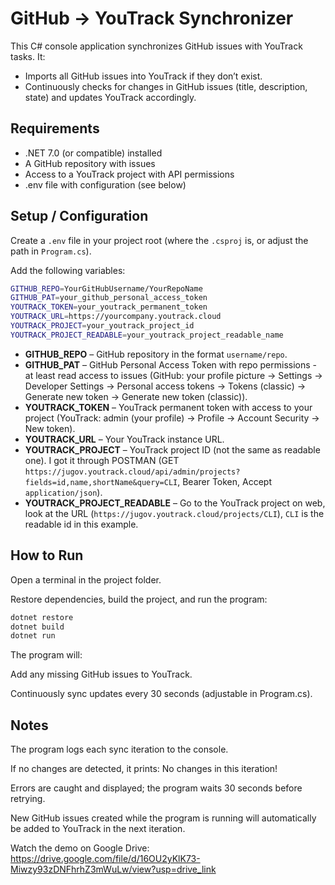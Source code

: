 # GitHub → YouTrack Synchronizer

This C# console application synchronizes GitHub issues with YouTrack tasks. It:

- Imports all GitHub issues into YouTrack if they don’t exist.
- Continuously checks for changes in GitHub issues (title, description, state) and updates YouTrack accordingly.

## Requirements

- .NET 7.0 (or compatible) installed
- A GitHub repository with issues
- Access to a YouTrack project with API permissions
- .env file with configuration (see below)

## Setup / Configuration

Create a `.env` file in your project root (where the `.csproj` is, or adjust the path in `Program.cs`).

Add the following variables:

```bash
GITHUB_REPO=YourGitHubUsername/YourRepoName
GITHUB_PAT=your_github_personal_access_token
YOUTRACK_TOKEN=your_youtrack_permanent_token
YOUTRACK_URL=https://yourcompany.youtrack.cloud
YOUTRACK_PROJECT=your_youtrack_project_id
YOUTRACK_PROJECT_READABLE=your_youtrack_project_readable_name
```

- **GITHUB_REPO** – GitHub repository in the format `username/repo`.
- **GITHUB_PAT** – GitHub Personal Access Token with repo permissions - at least read access to issues (GitHub: your profile picture -> Settings -> Developer Settings -> Personal access tokens -> Tokens (classic) -> Generate new token -> Generate new token (classic)).
- **YOUTRACK_TOKEN** – YouTrack permanent token with access to your project (YouTrack: admin (your profile) -> Profile -> Account Security -> New token).
- **YOUTRACK_URL** – Your YouTrack instance URL.
- **YOUTRACK_PROJECT** – YouTrack project ID (not the same as readable one). I got it through POSTMAN (GET `https://jugov.youtrack.cloud/api/admin/projects?fields=id,name,shortName&query=CLI`, Bearer Token, Accept `application/json`).
- **YOUTRACK_PROJECT_READABLE** – Go to the YouTrack project on web, look at the URL (`https://jugov.youtrack.cloud/projects/CLI`), `CLI` is the readable id in this example.

## How to Run

Open a terminal in the project folder.

Restore dependencies, build the project, and run the program:

```bash
dotnet restore
dotnet build
dotnet run
```
The program will:

Add any missing GitHub issues to YouTrack.

Continuously sync updates every 30 seconds (adjustable in Program.cs).

## Notes

The program logs each sync iteration to the console.

If no changes are detected, it prints: No changes in this iteration!

Errors are caught and displayed; the program waits 30 seconds before retrying.

New GitHub issues created while the program is running will automatically be added to YouTrack in the next iteration.

Watch the demo on Google Drive: https://drive.google.com/file/d/16OU2yKlK73-Miwzy93zDNFhrhZ3mWuLw/view?usp=drive_link
